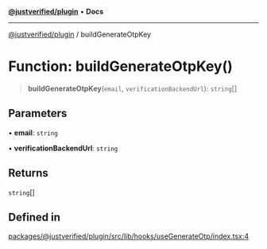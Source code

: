[**@justverified/plugin**](../README.md) • **Docs**

***

[@justverified/plugin](../globals.md) / buildGenerateOtpKey

# Function: buildGenerateOtpKey()

> **buildGenerateOtpKey**(`email`, `verificationBackendUrl`): `string`[]

## Parameters

• **email**: `string`

• **verificationBackendUrl**: `string`

## Returns

`string`[]

## Defined in

[packages/@justverified/plugin/src/lib/hooks/useGenerateOtp/index.tsx:4](https://github.com/JustaName-id/JustaName-sdk/blob/dc845c10af242e3ca87d95ef392516ac0bfa8b95/packages/@justverified/plugin/src/lib/hooks/useGenerateOtp/index.tsx#L4)
